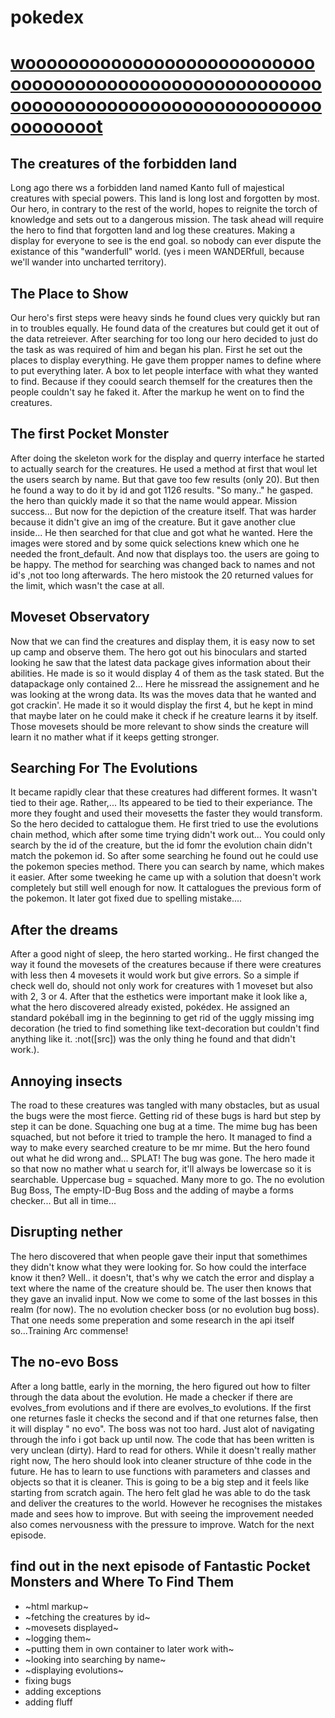 # pokedex
[wooooooooooooooooooooooooooooooooooooooooooooooooooooooooooooooooooooooooooooooooooooooooooooot](https://martekode.github.io/pokedex/)
======================
## The creatures of the forbidden land
Long ago there ws a forbidden land named Kanto full of majestical creatures with special powers. This land is long lost and forgotten by most.
Our hero, in contrary to the rest of the world, hopes to reignite the torch of knowledge and sets out to a dangerous mission. The task ahead will require the hero to find that forgotten land and log these creatures. Making a display for everyone to see is the end goal. so nobody can ever dispute the existance of this "wanderfull" world. (yes i meen WANDERfull, because we'll wander into uncharted territory).


## The Place to Show
Our hero's first steps were heavy sinds he found clues very quickly but ran in to troubles equally. He found data of the creatures but could get it out of the data retreiever. After searching for too long our hero decided to just do the task as was required of him and began his plan.
 First he set out the places to display everything. He gave them propper names to define where to put everything later. A box to let people interface with what they wanted to find. Because if they coould search themself for the creatures then the people couldn't say he faked it. After the markup he went on to find the creatures. 

## The first Pocket Monster
After doing the skeleton work for the display and querry interface he started to actually search for the creatures. He used a method at first that woul let the users search by name. But that gave too few results (only 20). But then he found a way to do it by id and got 1126 results. "So many.." he gasped. the hero than quickly made it so that the name would appear. Mission success... But now for the depiction of the creature itself. That was harder because it didn't give an img of the creature. But it gave another clue inside... He then searched for that clue and got what he wanted. Here the images were stored and by some quick selections knew which one he needed the front_default. And now that displays too. the users are going to be happy. The method for searching was changed back to names and not id's ,not too long afterwards. The hero mistook the 20 returned values for the limit, which wasn't the case at all.

## Moveset Observatory
Now that we can find the creatures and display them, it is easy now to set up camp and observe them. The hero got out his binoculars and started looking he saw that the latest data package gives information about their abilities. He made is so it would display 4 of them as the task stated. But the datapackage only contained 2... Here he missread the assignement and he was looking at the wrong data. Its was the moves data that he wanted and got crackin'. He made it so it would display the first 4, but he kept in mind that maybe later on he could make it check if he creature learns it by itself. Those movesets should be more relevant to show sinds the creature will learn it no mather what if it keeps getting stronger.

## Searching For The Evolutions
It became rapidly clear that these creatures had different formes. It wasn't tied to their age. Rather,... Its appeared to be tied to their experiance. The more they fought and used their movesetts the faster they would transform. So the hero decided to cattalogue them. He first tried to use the evolutions chain method, which after some time trying didn't work out... You could only search by the id of the creature, but the id fomr the evolution chain didn't match the pokemon id. So after some searching he found out he could use the pokemon species method. There you can search by name, which makes it easier. After some tweeking he came up with a solution that doesn't work completely but still well enough for now. It cattalogues the previous form of the pokemon. It later got fixed due to spelling mistake....

## After the dreams
After a good night of sleep, the hero started working.. He first changed the way it found the movesets of the creatures because if there were creatures with less then 4 movesets it would work but give errors. So a simple if check well do, should not only work for creatures with 1 moveset but also with 2, 3 or 4. After that the esthetics were important make it look like a, what the hero discovered already existed, pokédex.
He assigned an standard pokéball img in the beginning to get rid of the uggly missing img decoration (he tried to find something like text-decoration but couldn't find anything like it. :not([src]) was the only thing he found and that didn't work.).

## Annoying insects
The road to these creatures was tangled with many obstacles, but as usual the bugs were the most fierce. Getting rid of these bugs is hard but step by step it can be done. Squaching one bug at a time. The mime bug has been squached, but not before it tried to trample the hero. It managed to find a way to make every searched creature to be mr mime. But the hero found out what he did wrong and... SPLAT! The bug was gone. The hero made it so that now no mather what u search for, it'll always be lowercase so it is searchable. Uppercase bug = squached. Many more to go. The no evolution Bug Boss, The empty-ID-Bug Boss and the adding of maybe a forms checker... But all in time...

## Disrupting nether
The hero discovered that when people gave their input that somethimes they didn't know what they were looking for. So how could the interface know it then? Well.. it doesn't, that's why we catch the error and display a text where the name of the creature should be. The user then knows that they gave an invalid input. Now we come to some of the last bosses in this realm (for now). The no evolution checker boss (or no evolution bug boss). That one needs some preperation and some research in the api itself so...Training Arc commense!

## The no-evo Boss
After a long battle, early in the morning, the hero figured out how to filter through the data about the evolution. He made a checker if there are evolves_from evolutions and if there are evolves_to evolutions. If the first one returnes fasle it checks the second and if that one returnes false, then it will display " no evo". The boss was not too hard. Just alot of navigating through the info i got back up until now. The code that has been written is very unclean (dirty). Hard to read for others. While it doesn't really mather right now, The hero should look into cleaner structure of thhe code in the future. He has to learn to use functions with parameters and classes and objects so that it is cleaner. This is going to be a big step and it feels like starting from scratch again. The hero felt glad he was able to do the task and deliver the creatures to the world. However he recognises the mistakes made and sees how to improve. But with seeing the improvement needed also comes nervousness with the pressure to improve.
Watch for the next episode.
## find out in the next episode of Fantastic Pocket Monsters and Where To Find Them 
* ~html markup~
* ~fetching the creatures by id~ 
* ~movesets displayed~
* ~logging them~
* ~putting them in own container to later work with~
* ~looking into searching by name~
* ~displaying evolutions~
* fixing bugs
* adding exceptions
* adding fluff
